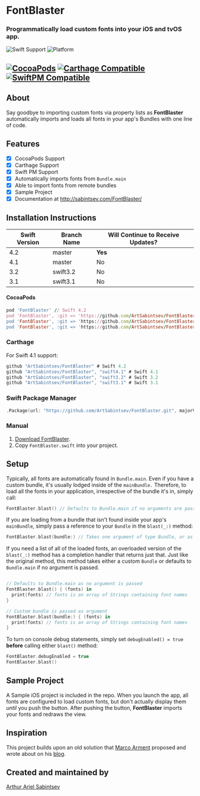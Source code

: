 # FontBlaster

### Programmatically load custom fonts into your iOS and tvOS app.

![Swift Support](https://img.shields.io/badge/Swift-3.1%2C%203.2%2C%204.1-orange.svg) ![Platform](https://img.shields.io/badge/Platforms-iOS%20%7c%20tvOS%20-lightgray.svg?style=flat)

[![CocoaPods](https://img.shields.io/cocoapods/v/FontBlaster.svg)](https://cocoapods.org/pods/FontBlaster)  [![Carthage Compatible](https://img.shields.io/badge/Carthage-compatible-4BC51D.svg?style=flat)](https://github.com/Carthage/Carthage) [![SwiftPM Compatible](https://img.shields.io/badge/SwiftPM-Compatible-brightgreen.svg)](https://swift.org/package-manager/)
---
## About

Say goodbye to importing custom fonts via property lists as **FontBlaster** automatically imports and loads all fonts in your app's Bundles with one line of code.

## Features
- [x] CocoaPods Support
- [x] Carthage Support
- [x] Swift PM Support
- [x] Automatically imports fonts from `Bundle.main`
- [x] Able to import fonts from remote bundles
- [x] Sample Project
- [x] Documentation at http://sabintsev.com/FontBlaster/

## Installation Instructions

| Swift Version |  Branch Name  | Will Continue to Receive Updates?
| ------------- | ------------- |  -------------
| 4.2  | master   | **Yes**
| 4.1  | master   | No
| 3.2  | swift3.2 | No
| 3.1  | swift3.1  | No

#### CocoaPods
```ruby
pod 'FontBlaster' // Swift 4.2
pod 'FontBlaster', :git => 'https://github.com/ArtSabintsev/FontBlaster.git', :branch => 'swift4.1' // Swift 4.1
pod 'FontBlaster', :git => 'https://github.com/ArtSabintsev/FontBlaster.git', :branch => 'swift3.2' // Swift 3.2
pod 'FontBlaster', :git => 'https://github.com/ArtSabintsev/FontBlaster.git', :branch => 'swift3.2' // Swift 3.1
```

### Carthage
For Swift 4.1 support:

```swift
github "ArtSabintsev/FontBlaster" # Swift 4.2
github "ArtSabintsev/FontBlaster", "swift4.1" # Swift 4.1
github "ArtSabintsev/FontBlaster", "swift3.2" # Swift 3.2
github "ArtSabintsev/FontBlaster", "swift3.1" # Swift 3.1
```

### Swift Package Manager
``` swift
.Package(url: "https://github.com/ArtSabintsev/FontBlaster.git", majorVersion: 4)
```

### Manual

1. [Download FontBlaster](//github.com/ArtSabintsev/FontBlaster/archive/master.zip).
2. Copy `FontBlaster.swift` into your project.

## Setup

Typically, all fonts are automatically found in `Bundle.main`. Even if you have a custom bundle, it's usually lodged inside of the `mainBundle.` Therefore, to load all the fonts in your application, irrespective of the bundle it's in, simply call:

```Swift
FontBlaster.blast() // Defaults to Bundle.main if no arguments are passed
```

If you are loading from a bundle that isn't found inside your app's `mainBundle`, simply pass a reference to your `Bundle` in the `blast(_:)` method:

```Swift
FontBlaster.blast(bundle:) // Takes one argument of type Bundle, or as mentioned above, defaults to Bundle.main if no arguments are passed
```

If you need a list of all of the loaded fonts, an overloaded version of the `blast(_:)` method has a completion handler that returns just that. Just like the original method, this method takes either a custom `Bundle` or defaults to `Bundle.main` if no argument is passed.

```Swift

// Defaults to Bundle.main as no argument is passed
FontBlaster.blast() { (fonts) in
  print(fonts) // fonts is an array of Strings containing font names
}

// Custom bundle is passed as argument
FontBlaster.blast(bundle:) { (fonts) in
  print(fonts) // fonts is an array of Strings containing font names
}
```

To turn on console debug statements, simply set `debugEnabled() = true` **before** calling either `blast()` method:

```Swift
FontBlaster.debugEnabled = true
FontBlaster.blast()
```

## Sample Project
A Sample iOS project is included in the repo. When you launch the app, all fonts are configured to load custom fonts, but don't actually display them *until* you push the button. After pushing the button, **FontBlaster** imports your fonts and redraws the view.

## Inspiration
This project builds upon an old solution that [Marco Arment](http://twitter.com/marcoarment) proposed and wrote about on his [blog](http://www.marco.org/2012/12/21/ios-dynamic-font-loading).

## Created and maintained by
[Arthur Ariel Sabintsev](http://www.sabintsev.com/)

